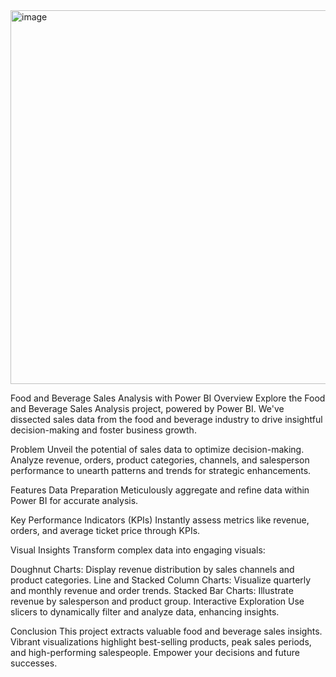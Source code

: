 <img width="598" alt="image" src="https://github.com/Priyans223/Food-and-Beverage-Sales-Analysis/assets/139046513/6dc69fdb-73fb-494d-9ede-05cc8af6d71f">

Food and Beverage Sales Analysis with Power BI
Overview
Explore the Food and Beverage Sales Analysis project, powered by Power BI. We've dissected sales data from the food and beverage industry to drive insightful decision-making and foster business growth.

Problem
Unveil the potential of sales data to optimize decision-making. Analyze revenue, orders, product categories, channels, and salesperson performance to unearth patterns and trends for strategic enhancements.

Features
Data Preparation
Meticulously aggregate and refine data within Power BI for accurate analysis.

Key Performance Indicators (KPIs)
Instantly assess metrics like revenue, orders, and average ticket price through KPIs.

Visual Insights
Transform complex data into engaging visuals:

Doughnut Charts: Display revenue distribution by sales channels and product categories.
Line and Stacked Column Charts: Visualize quarterly and monthly revenue and order trends.
Stacked Bar Charts: Illustrate revenue by salesperson and product group.
Interactive Exploration
Use slicers to dynamically filter and analyze data, enhancing insights.

Conclusion
This project extracts valuable food and beverage sales insights. Vibrant visualizations highlight best-selling products, peak sales periods, and high-performing salespeople. Empower your decisions and future successes.
